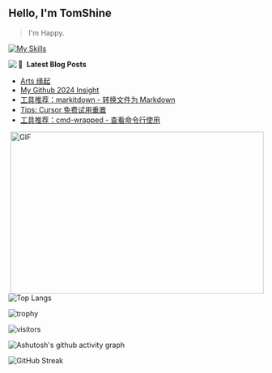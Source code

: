 ## Hello, I'm  TomShine

> I'm Happy.

[![My Skills](https://skillicons.dev/icons?i=linux,c,cpp,go,py,lua,emacs,vim,vscode,idea,qt,md,redis,mysql,sqlite,postgres,nginx,flask)](https://skillicons.dev)


<img align="left" src="https://github-readme-stats.vercel.app/api?username=shangzongyu&show_icons=true&icon_color=805AD5&text_color=718096&bg_color=ffffff&hide_title=true" />

📕 &nbsp;**Latest Blog Posts**
<!-- BLOG-POST-LIST:START -->
- [Arts 缘起](https://tomshine.hashnode.dev/arts)
- [My Github 2024 Insight](https://tomshine.hashnode.dev/my-github-2024-insight)
- [工具推荐：markitdown - 转换文件为 Markdown](https://tomshine.hashnode.dev/markitdown-markdown)
- [Tips: Cursor 免费试用重置](https://tomshine.hashnode.dev/tips-cursor)
- [工具推荐：cmd-wrapped - 查看命令行使用](https://tomshine.hashnode.dev/cmd-wrapped)
<!-- BLOG-POST-LIST:END -->

<img align="right" alt="GIF" src="https://github.com/abhisheknaiidu/abhisheknaiidu/blob/master/code.gif?raw=true" width="500" height="320" />

![Top Langs](https://github-readme-stats.vercel.app/api/top-langs/?username=shangzongyu)

![trophy](https://github-profile-trophy.vercel.app/?username=shangzongyu)

![visitors](https://visitor-badge.glitch.me/badge?page_id=shangzongyu&left_color=green&right_color=red)

![Ashutosh's github activity graph](https://github-readme-activity-graph.vercel.app/graph?username=shangzongyu)

![GitHub Streak](https://streak-stats.demolab.com/?user=shangzongyu)

